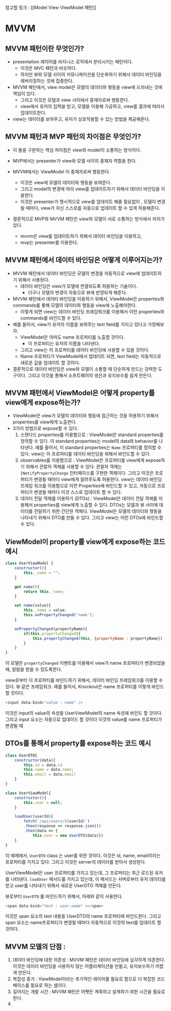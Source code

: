 
참고할 링크 : [[Model View ViewModel 패턴]]

# MVVM 

## MVVM 패턴이란 무엇인가? 

- presentation 레이어를 비지니스 로직에서 분리시키는 패턴이다. 
	- 이것은 MVC 패턴과 비슷하다. 
	- 하지만 뷰와 모델 사이의 커뮤니케이션을 단순화하기 위해서 데이터 바인딩을 레버리징하는 것에 집중한다. 
- MVVM 패턴에서, view model은 모델의 데이터와 행동을 view에 드러내는 것에 책임이 있다. 
	- 그리고 이것은 모델과 view 사이에서 중재자로써 행동한다.
	- view에서 유저의 입력을 받고, 모델을 이용해 가공하고, view를 결과에 따라서 업데이트한다. 
- view는 데이터를 보여주고, 유저가 상호작용할 수 있는 방법을 제공해준다. 


## MVVM 패턴과 MVP 패턴의 차이점은 무엇인가? 

- 이 둘을 구분하는 핵심 차이점은 view와 model이 소통하는 방식이다. 

- MVP에서는 presenter가 view와 모델 사이의 중재자 역할을 한다. 
- MVVM에서는 ViewModel 이 중재자로써 행동한다. 
	- 이것은 view에 모델의 데이터와 행동을 보여준다. 
	- 그리고 model의 변경에 따라 view를 업데이트하기 위해서 데이터 바인딩을 이용한다.
	- 이것은 presenter가 명시적으로 view를 업데이트 해줄 필요없이 , 모델이 변경될 때마다, view가 자신 스스로를 자동으로 업데이트 할 수 있게 허용해준다. 
- 결론적으로 MVP와 MVVM 패턴은 view와 모델이 서로 소통하는 방식에서 차이가 있다. 
	- mvvm은 view를 업데이트하기 위해서 데이터 바인딩을 이용하고, 
	- mvp는 presenter를 이용한다.


## MVVM 패턴에서 데이터 바인딩은 어떻게 이루어지는가? 

- MVVM 패턴에서 데이터 바인딩은 모델의 변경을 자동적으로 view에 업데이트하기 위해서 사용된다. 
	- 데이터 바인딩은 view가 모델에 연결되도록 허용하는 기술이다. 
		- 더구나 모델의 변경이 자동으로 뷰에 반영되게 해준다. 
- MVVM 패턴에서 데이터 바인딩을 이용하기 위해서, ViewModel은 properties와 commands를 통해 모델의 데이터와 행동을 view에 노출해야한다.
	- 이렇게 되면 view는 데이터 바인딩 프레임워크를 이용해서 이런 properties와 commands를 바인드할 수 있다.
- 예를 들어서, view가 유저의 이름을 보여주는 text field를 가지고 있다고 가정해보자. 
	- ViewModel은 아마도 name 프로퍼티를 노출할 것이다. 
		- 이 프로퍼티는 유저의 이름을 나타낸다. 
	- 그리고 view는 이 프로퍼티를 데이터 바인딩에 사용할 수 있을 것이다. 
	- Name 프로퍼티가 ViewModel에서 업데이트 되면, text field는 자동적으로 새로운 값을 업데이트 할 것이다. 
- 결론적으로 데이터 바인딩은 view와 모델이 소통할 때 단순하게 만드는 강력한 도구이다. 그리고 이것을 통해서 소프트웨어의 생산과 유지보수를 쉽게 만든다. 


## MVVM 패턴에서 ViewModel은 어떻게 property를 view에게 expose하는가? 

- ViewModel은 view가 모델의 데이터와 행동에 접근하는 것을 허용하기 위해서 properties를  view에게 노출한다.
- 3가지 방법으로 expose할 수 있다. 
	1. 스탠다드 properties를 이용함으로 : ViewModel은 standard properties를 정의할 수 있다. 이 standard properties는 model의 data와 behavior를 나타낸다. 예를 들어서, 이 standard properties는 `Name` 프로퍼티를 정의할 수 있다. view는 이 프로퍼티를 데이터 바인딩을 위해서 바인드할 수 있다. 
	2. observables를 이용함으로 : ViewModel은 프로퍼티를 view에게 expose하기 위해서 관찰자 객체를 사용할 수 있다. 관찰자 객체는 `INotifyPropertyChange` 인터페이스를 구현한 객체이다. 그리고 이것은 프로퍼티가 변경될 때마다 view에게 알려주도록 허용한다. view는 데이터 바인딩 프레임 워크를 이용함으로 이런 Properties에 바인드할 수 있고, 자동으로 프로퍼티가 변경될 때마다 이것 스스로 업데이트 할 수 있다.
	3. 데이터 전달 객체를 이용하기 (DTOs) : ViewModel은 데이터 전달 객체를 이용해서 properties를 view에게 노출할 수 있다. DTOs는 모델과 뷰 사이에 데이터를 전달하기 위한 간단한 객체다. ViewModel은 모델의 데이터와 행동을 나타내기 위해서 DTO를 만들 수 있다. 그리고 view는 이런 DTOs에 바인드할 수 있다. 


## ViewModel이 property를 view에게 expose하는 코드 예시 

```javascript
class UserViewModel {
	constructor(){
		this._name = "";
	}

	get name(){
		return this._name;
	}

	set name(value){
		this._name = value;
		this.onPropertyChanged('name');
	}

	onPropertyChanged(propertyName){
		if(this.propertyChanged){
			this.propertyChanged(this, {propertyName : propertyName})
		}
	}
}
```

이 모델은 `propertyChanged` 이벤트를 이용해서 view가 name 프로퍼티가 변경되었을 때, 알람을 받을 수 있도록한다. 

view로부터 이 프로퍼티를 바인드하기 위해서, 데이터 바인딩 프레임워크를 이용할 수 있다. 뷰 같은 프레임워크. 예를 들어서, Knockout은 name 프로퍼티를 이렇게 바인드할 것이다. 

```javascript
<input data-bind="value : name" />
```

이것은 input의 value의 속성을 UserViewModel의 name 속성에 바인드 할 것이다. 그리고 input 요소는 자동으로 업데이드 할 것이다 이것의 value를 name 프로퍼티가 변경될 때


## DTOs를 통해서 property를 expose하는 코드 예시 


```javascript
class UserDTO{
	constructor(data){
		this.id = data.id
		this.name = data.name;
		this.email = data.email
	}
}

class UserViewModel{
	constructor(){
		this.user = null;
	}

	loadUser(userId){
		fetch(`/api/users/${userId}`)
		.then(response => response.json())
		.then(data => {
			this.user = new UserDTO(data)})
	}
}
```

이 예제에서, `UserDTO` class 는 user를 위한 것이다. 이것은 id, name, email이라는 프로퍼티를 가지고 있다. 그리고 이것은 server의 데이터를 받아서 생성된다. 

UserViewModel은 user 프로퍼티를 가지고 있는데, 그 프로퍼티는 최근 로드된 유저를 나타낸다. `loadUser` 메서드를 가지고 있는데, 이 메서드는 서버로부터 유저 데이터를 받고 user를 나타내기 위해서 새로운 UserDTO 객체를 만든다.

뷰로부터 `UserDTO` 를 바인드하기 위해서, 아래와 같이 사용한다. 

```javascript
<span data-bind="text : user.name" ></span>
```

이것은 span 요소의 text 내용을 UserDTO의 name 프로퍼티에 바인드한다. 그리고 span 요소는 name프로퍼티가 변경될 때마다 자동적으로 이것의 text를 업데이트 할 것이다. 


## MVVM 모델의 단점 : 

1. 데이터 바인딩에 대한 의존성 : MVVM 패턴은 데이터 바인딩에 심각하게 의존한다. 이것은 데이터 바인딩을 사용하지 않는 어플리케이션을 만들고, 유지보수하기 어렵게 만든다. 
2. 복잡성 증가 : ViewModel이라는 추가적인 레이어를 필요로 함으로 더 복잡한 코드베이스를 필요로 하는 셈이다. 
3. 길어지는 개발 시간 : MVVM 패턴은 어쨋든 계획하고 설계하기 위한 시간을 필요로한다. 
4. 